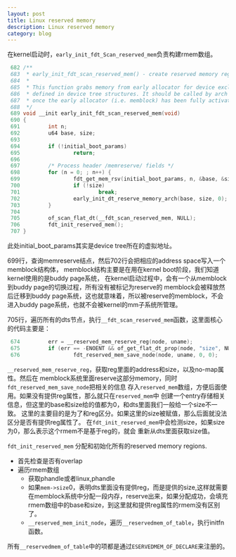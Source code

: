 ```yaml
---
layout: post
title: Linux reserved memory
description: Linux reserved memory
category: blog
---
```


在kernel启动时，`early_init_fdt_Scan_reserved_mem`负责构建rmem数组。

```c
 682 /**
 683  * early_init_fdt_scan_reserved_mem() - create reserved memory regions
 684  *
 685  * This function grabs memory from early allocator for device exclusive use
 686  * defined in device tree structures. It should be called by arch specific code
 687  * once the early allocator (i.e. memblock) has been fully activated.
 688  */
 689 void __init early_init_fdt_scan_reserved_mem(void)
 690 {
 691         int n;
 692         u64 base, size;
 693
 694         if (!initial_boot_params)
 695                 return;
 696
 697         /* Process header /memreserve/ fields */
 698         for (n = 0; ; n++) {
 699                 fdt_get_mem_rsv(initial_boot_params, n, &base, &size);
 700                 if (!size)
 701                         break;
 702                 early_init_dt_reserve_memory_arch(base, size, 0);
 703         }
 704
 705         of_scan_flat_dt(__fdt_scan_reserved_mem, NULL);
 706         fdt_init_reserved_mem();
 707 }
```

此处initial_boot_params其实是device tree所在的虚拟地址。

699行，查询memreserve结点，然后702行会把相应的address space写入一个memblock结构体，
memblock结构主要是在用在kernel boot阶段，我们知道kernel使用的是buddy page系统，
在kernel启动过程中，会有一个从memblock到buddy page的切换过程，所有没有被标记为reserve的
memblock会被释放然后迁移到buddy page系统，这也就意味着，所以被reserve的memblock，不会
进入buddy page系统，也就不会被kernel的mm子系统所管理。

705行，遍历所有的dts节点，执行`__fdt_scan_reserved_mem`函数，这里面核心的代码主要是：

```c
 674         err = __reserved_mem_reserve_reg(node, uname);
 675         if (err == -ENOENT && of_get_flat_dt_prop(node, "size", NULL))
 676                 fdt_reserved_mem_save_node(node, uname, 0, 0);
```

`__reserved_mem_reserve_reg`，获取reg里面的address和size，以及no-map属性。然后在
memblock系统里面reserve这部分memory，同时`fdt_reserved_mem_save_node`把相关的信息
存入`reserved_mem`数组，方便后面使用。如果没有提供reg属性，那么就只在`reserved_mem`中
创建一个entry存储相关信息，但这里的base和size给的值都为0，和dts里面我们一般给一个size不一致。
这里的主要目的是为了和reg区分。如果这里的size被赋值，那么后面就没法区分是否有提供reg属性了。
在`fdt_init_reserved_mem`中会检测size，如果size为0，那么表示这个rmem不是基于reg的，就会
重新从dts里面获取size值。

`fdt_init_reserved_mem` 分配和初始化所有的reserved memory regions.

+ 首先检查是否有overlap
+ 遍历rmem数组
  - 获取phandle或者linux,phandle
  - 如果`mem->size`0，表明dts里面没有提供reg，而是提供的size,这样就需要在memblock系统中分配一段内存，reserve出来，如果分配成功，会填充rmem数组中的base和size，到这里就和提供reg属性的rmem没有区别了。
  - `__reserved_mem_init_node`，遍历`__reservedmem_of_table`，执行initfn函数。

所有`__reservedmem_of_table`中的项都是通过`ESERVEDMEM_OF_DECLARE`来注册的。
